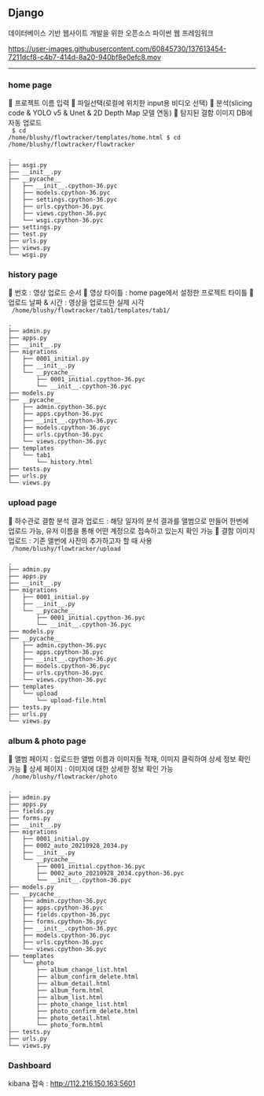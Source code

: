 ## Django
데이터베이스 기반 웹사이트 개발을 위한 오픈소스 파이썬 웹 프레임워크 

https://user-images.githubusercontent.com/60845730/137613454-7211dcf8-c4b7-414d-8a20-940bf8e0efc8.mov

---

### home page 
📍 프로젝트 이름 입력
📍 파일선택(로컬에 위치한 input용 비디오 선택)
📍 분석(slicing code & YOLO v5 & Unet & 2D Depth Map 모델 연동)
📍 탐지된 결함 이미지 DB에 자동 업로드
<br>
<code/>
$ cd /home/blushy/flowtracker/templates/home.html
$ cd /home/blushy/flowtracker/flowtracker
</code>
<br>
```
.
├── asgi.py
├── __init__.py
├── __pycache__
│   ├── __init__.cpython-36.pyc
│   ├── models.cpython-36.pyc
│   ├── settings.cpython-36.pyc
│   ├── urls.cpython-36.pyc
│   ├── views.cpython-36.pyc
│   └── wsgi.cpython-36.pyc
├── settings.py
├── test.py
├── urls.py
├── views.py
└── wsgi.py
```

### history page 
📍 번호 : 영상 업로드 순서
📍 영상 타이틀 : home page에서 설정한 프로젝트 타이틀
📍 업로드 날짜 & 시간 : 영상을 업로드한 실제 시각
<br>
<code/>
/home/blushy/flowtracker/tab1/templates/tab1/
</code>
<br>
```
.
├── admin.py
├── apps.py
├── __init__.py
├── migrations
│   ├── 0001_initial.py
│   ├── __init__.py
│   └── __pycache__
│       ├── 0001_initial.cpython-36.pyc
│       └── __init__.cpython-36.pyc
├── models.py
├── __pycache__
│   ├── admin.cpython-36.pyc
│   ├── apps.cpython-36.pyc
│   ├── __init__.cpython-36.pyc
│   ├── models.cpython-36.pyc
│   ├── urls.cpython-36.pyc
│   └── views.cpython-36.pyc
├── templates
│   └── tab1
│       └── history.html
├── tests.py
├── urls.py
└── views.py
```

### upload page 
📍 하수관로 결함 분석 결과 업로드 : 해당 일자의 분석 결과를 앨범으로 만들어 한번에 업로드 가능, 유저 이름을 통해 어떤 계정으로 접속하고 있는지 확인 가능
📍 결함 이미지 업로드 : 기존 앨번에 사진의 추가하고자 할 때 사용 
<br>
<code/>
/home/blushy/flowtracker/upload
</code>
<br>
```
.
├── admin.py
├── apps.py
├── __init__.py
├── migrations
│   ├── 0001_initial.py
│   ├── __init__.py
│   └── __pycache__
│       ├── 0001_initial.cpython-36.pyc
│       └── __init__.cpython-36.pyc
├── models.py
├── __pycache__
│   ├── admin.cpython-36.pyc
│   ├── apps.cpython-36.pyc
│   ├── __init__.cpython-36.pyc
│   ├── models.cpython-36.pyc
│   ├── urls.cpython-36.pyc
│   └── views.cpython-36.pyc
├── templates
│   └── upload
│       └── upload-file.html
├── tests.py
├── urls.py
└── views.py
```

### album & photo page 
📍 앨범 페이지 : 업로드한 앨범 이름과 이미지들 적재, 이미지 클릭하여 상세 정보 확인 가능
📍 상세 페이지 : 이미지에 대한 상세한 정보 확인 가능
<br>
<code/>
/home/blushy/flowtracker/photo
</code>
<br>
```
.
├── admin.py
├── apps.py
├── fields.py
├── forms.py
├── __init__.py
├── migrations
│   ├── 0001_initial.py
│   ├── 0002_auto_20210928_2034.py
│   ├── __init__.py
│   └── __pycache__
│       ├── 0001_initial.cpython-36.pyc
│       ├── 0002_auto_20210928_2034.cpython-36.pyc
│       └── __init__.cpython-36.pyc
├── models.py
├── __pycache__
│   ├── admin.cpython-36.pyc
│   ├── apps.cpython-36.pyc
│   ├── fields.cpython-36.pyc
│   ├── forms.cpython-36.pyc
│   ├── __init__.cpython-36.pyc
│   ├── models.cpython-36.pyc
│   ├── urls.cpython-36.pyc
│   └── views.cpython-36.pyc
├── templates
│   └── photo
│       ├── album_change_list.html
│       ├── album_confirm_delete.html
│       ├── album_detail.html
│       ├── album_form.html
│       ├── album_list.html
│       ├── photo_change_list.html
│       ├── photo_confirm_delete.html
│       ├── photo_detail.html
│       └── photo_form.html
├── tests.py
├── urls.py
└── views.py

```

### Dashboard
kibana 접속 : http://112.216.150.163:5601
